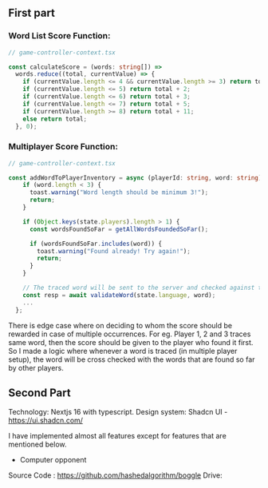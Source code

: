 ## First part

### Word List Score Function:

```typescript
// game-controller-context.tsx

const calculateScore = (words: string[]) =>
  words.reduce((total, currentValue) => {
    if (currentValue.length <= 4 && currentValue.length >= 3) return total + 1;
    if (currentValue.length <= 5) return total + 2;
    if (currentValue.length <= 6) return total + 3;
    if (currentValue.length <= 7) return total + 5;
    if (currentValue.length >= 8) return total + 11;
    else return total;
  }, 0);
```

### Multiplayer Score Function:

```typescript
// game-controller-context.tsx

const addWordToPlayerInventory = async (playerId: string, word: string) => {
    if (word.length < 3) {
      toast.warning("Word length should be minimum 3!");
      return;
    }

    if (Object.keys(state.players).length > 1) {
      const wordsFoundSoFar = getAllWordsFoundedSoFar();

      if (wordsFoundSoFar.includes(word)) {
        toast.warning("Found already! Try again!");
        return;
      }
    }

    // The traced word will be sent to the server and checked against the given word list.
    const resp = await validateWord(state.language, word);
    ...
  };
```

There is edge case where on deciding to whom the score should be rewarded in case of multiple occurrences. For eg. Player 1, 2 and 3 traces same word, then the score should be given to the player who found it first. So I made a logic where whenever a word is traced (in multiple player setup), the word will be cross checked with the words that are found so far by other players.

## Second Part

Technology: Nextjs 16 with typescript.
Design system: Shadcn UI - https://ui.shadcn.com/

I have implemented almost all features except for features that are mentioned below.

- Computer opponent

Source Code : https://github.com/hashedalgorithm/boggle
Drive:

